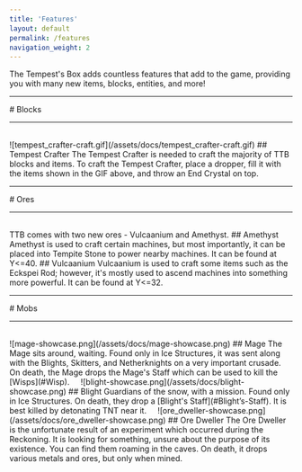 ```yaml
---
title: 'Features'
layout: default
permalink: /features
navigation_weight: 2
---
```


The Tempest's Box adds countless features that add to the game, providing you with many new items, blocks, entities, and more!

<!--  -->

<div><hr class='separator'></div>
# Blocks
<div><hr class='separator'></div>

<br>
![tempest_crafter-craft.gif](/assets/docs/tempest_crafter-craft.gif)
## Tempest Crafter
The Tempest Crafter is needed to craft the majority of TTB blocks and items.  
To craft the Tempest Crafter, place a dropper, fill it with the items shown in the GIF above, and throw an End Crystal on top.

<!--  -->

<div><hr class='separator'></div>
# Ores
<div><hr class='separator'></div>

<br>
TTB comes with two new ores - Vulcaanium and Amethyst.
## Amethyst
Amethyst is used to craft certain machines, but most importantly, it can be placed into Tempite Stone to power nearby machines.  
It can be found at Y<=40.
## Vulcaanium
Vulcaanium is used to craft some items such as the Eckspei Rod; however, it's mostly used to ascend machines into something more powerful.  
It can be found at Y<=32.

<!--  -->

<div><hr class='separator'></div>
# Mobs
<div><hr class='separator'></div>
 
<br>
![mage-showcase.png](/assets/docs/mage-showcase.png)
## Mage
The Mage sits around, waiting. Found only in Ice Structures, it was sent along with the Blights, Skitters, and Netherknights on a very important crusade. On death, the Mage drops the Mage's Staff which can be used to kill the [Wisps](#Wisp).  
‏‏‎ ‎  
‏‏‎ ‎  
![blight-showcase.png](/assets/docs/blight-showcase.png)
## Blight
Guardians of the snow, with a mission. Found only in Ice Structures. On death, they drop a [Blight's Staff](#Blight’s-Staff). It is best killed by detonating TNT near it.  
‏‏‎ ‎  
‏‏‎ ‎  
![ore_dweller-showcase.png](/assets/docs/ore_dweller-showcase.png)
## Ore Dweller
The Ore Dweller is the unfortunate result of an experiment which occurred during the Reckoning. It is looking for something, unsure about the purpose of its existence. You can find them roaming in the caves. On death, it drops various metals and ores, but only when mined.  
‏‏‎ ‎  

<!--  -->

